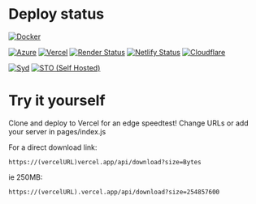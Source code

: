 # Deploy status
[![Docker](https://github.com/xiliourt/VercelSpeedtest-Next.JS/actions/workflows/docker.yml/badge.svg)](https://js.s.xiliourt.ovh/)


[![Azure](https://deploy-badge.vercel.app/?url=https%3A%2F%2Fspeedjstest-egazh8d6gkdfefar.australiasoutheast-01.azurewebsites.net&name=Azure)](https://speedjstest-egazh8d6gkdfefar.australiasoutheast-01.azurewebsites.net)  [![Vercel](https://deploy-badge.vercel.app/vercel/speedtestjs)](https://speedtestjs.vercel.app/)  [![Render Status](https://deploy-badge.vercel.app/?url=https%3A%2F%2Frenderjsspeedtest.onrender.com%2F&name=Render)](https://renderjsspeedtest.onrender.com)  [![Netlify Status](https://deploy-badge.vercel.app/?url=https%3A%2F%2Fspeedtestnextjs.netlify.app%2F&logo=netlify&name=netlify)](https://speedtestnextjs.netlify.app)  [![Cloudflare](https://deploy-badge.vercel.app/?url=https%3A%2F%2Fspeedtestjs.pages.dev%2Fapi%2Fping&name=Cloudflare)](https://speedtestjs.pages.dev/)  


[![Syd](https://deploy-badge.vercel.app/?url=https%3A%2F%2Fjs.s.xiliourt.ovh%2F&name=Syd+%28Onidel%29)](https://js.s.xiliourt.ovh/) 
[![STO (Self Hosted)](https://deploy-badge.vercel.app/?url=https%3A%2F%2Fjs.sto.xiliourt.ovh&name=STO+%28Hosthatch%29)](https://js.sto.xiliourt.ovh/)



# Try it yourself
Clone and deploy to Vercel for an edge speedtest! Change URLs or add your server in pages/index.js

For a direct download link:
```
https://(vercelURL)vercel.app/api/download?size=Bytes
```

ie 250MB:
```
https://(vercelURL).vercel.app/api/download?size=254857600
```
